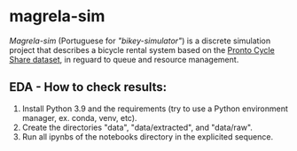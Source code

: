 # magrela-sim

_Magrela-sim_ (Portuguese for _"bikey-simulator"_) is a discrete simulation project that describes a bicycle rental system based on the [Pronto Cycle Share dataset](https://www.kaggle.com/datasets/pronto/cycle-share-dataset), in reguard to queue and resource management.

## EDA - How to check results:

1. Install Python 3.9 and the requirements (try to use a Python environment manager, ex. conda, venv, etc).
2. Create the directories "data", "data/extracted", and "data/raw".
3. Run all ipynbs of the notebooks directory in the explicited sequence.
